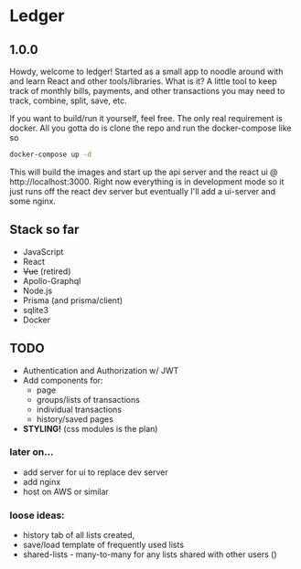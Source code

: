 # Ledger

## 1.0.0
Howdy, welcome to ledger! Started as a small app to noodle around with and learn React and other tools/libraries. What is it? A little tool to keep track of monthly bills, payments, and other transactions you may need to track, combine, split, save, etc.

If you want to build/run it yourself, feel free. The only real requirement is docker. All you gotta do is clone the repo and run the docker-compose like so
```bash
docker-compose up -d
```
This will build the images and start up the api server and the react ui @ http://localhost:3000. Right now everything is in development mode so it just runs off the react dev server but eventually I'll add a ui-server and some nginx.

## Stack so far
- JavaScript
- React
- <s>Vue</s> (retired)
- Apollo-Graphql
- Node.js
- Prisma (and prisma/client)
- sqlite3
- Docker

## TODO
- Authentication and Authorization w/ JWT
- Add components for:
  + page
  + groups/lists of transactions
  + individual transactions
  + history/saved pages
- <b>STYLING!</b> (css modules is the plan)

### later on...
- add server for ui to replace dev server
- add nginx
- host on AWS or similar

### loose ideas: 
- history tab of all lists created, 
- save/load template of frequently used lists
- shared-lists - many-to-many for any lists shared with other users ()
